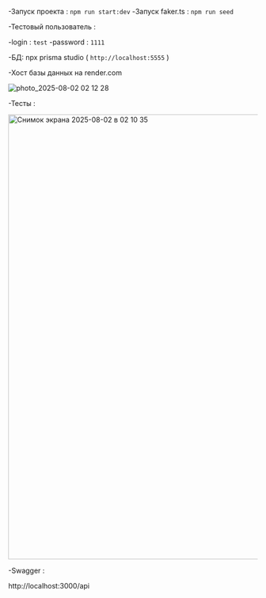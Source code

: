 -Запуск проекта : `npm run start:dev`
-Запуск faker.ts : `npm run seed`


-Тестовый пользователь : 

-login : `test`
-password : `1111`





-БД:  npx prisma studio   ( `http://localhost:5555` ) 

-Хост базы данных на render.com 


![photo_2025-08-02 02 12 28](https://github.com/user-attachments/assets/7b21795b-2b31-44fb-a61a-ab1b84ba9ed5)



-Тесты : 


<img width="1440" height="900" alt="Снимок экрана 2025-08-02 в 02 10 35" src="https://github.com/user-attachments/assets/4276515c-9a47-49e3-954c-ced144c4c4e3" />


-Swagger : 

http://localhost:3000/api

